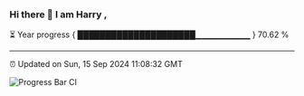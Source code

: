 ### Hi there 👋 I am Harry , 

⏳ Year progress { █████████████████████▁▁▁▁▁▁▁▁▁ } 70.62 %

---

⏰ Updated on Sun, 15 Sep 2024 11:08:32 GMT

![Progress Bar CI](https://github.com/duykhang68/duykhang68/workflows/Progress%20Bar%20CI/badge.svg)
